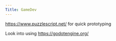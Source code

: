 ```yaml
---
Title: GameDev
---
```


<https://www.puzzlescript.net/> for quick prototyping

Look into using <https://godotengine.org/>
